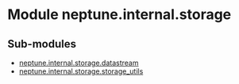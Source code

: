 Module neptune.internal.storage
===============================

Sub-modules
-----------
* [neptune.internal.storage.datastream](https://app.gitbook.com/@jakub-czakon/s/neptune-ai//api-reference/neptune.internal.storage/neptune.internal.storage.datastream.md)
* [neptune.internal.storage.storage_utils](https://app.gitbook.com/@jakub-czakon/s/neptune-ai//api-reference/neptune.internal.storage/neptune.internal.storage.storage_utils.md)